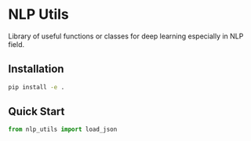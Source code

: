 # NLP Utils

Library of useful functions or classes for deep learning especially in NLP field.

## Installation

```bash
pip install -e .
```

## Quick Start

```python
from nlp_utils import load_json
```